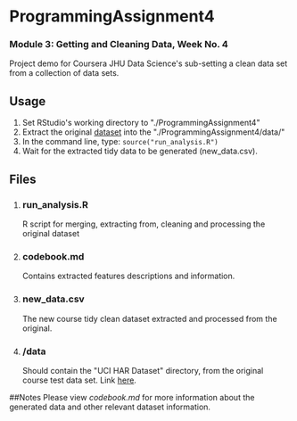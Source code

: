 # ProgrammingAssignment4

### Module 3: Getting and Cleaning Data, Week No. 4
Project demo for Coursera JHU Data Science's sub-setting a clean data set from a collection of data sets.


## Usage
1. Set RStudio's working directory to "./ProgrammingAssignment4"
2. Extract the original [dataset](https://d396qusza40orc.cloudfront.net/getdata%2Fprojectfiles%2FUCI%20HAR%20Dataset.zip) into the "./ProgrammingAssignment4/data/"
2. In the command line, type: `source("run_analysis.R")`
3. Wait for the extracted tidy data to be generated (new_data.csv).

## Files
1. ### run_analysis.R
	R script for merging, extracting from, cleaning and processing the original dataset

2. ### codebook.md
	Contains extracted features descriptions and information.

3. ### new_data.csv
	The new course tidy clean dataset extracted and processed from the original.	

4. ### /data
	Should contain the "UCI HAR Dataset" directory, from the original course test data set. Link [here](https://d396qusza40orc.cloudfront.net/getdata%2Fprojectfiles%2FUCI%20HAR%20Dataset.zip).


##Notes
Please view _codebook.md_ for more information about the generated data and other relevant dataset information.